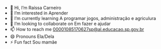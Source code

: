- 👋 Hi, I’m Raíssa Carneiro
- 👀 I’m interested in Aprender 
- 🌱 I’m currently learning A programar jogos, administração e agriculura
- 💞️ I’m looking to collaborate on Em fazer e ajudar
- 📫 How to reach me 00001085170627sp@al.educacao.sp.gov.br
- 😄 Pronouns Ela/Dela
- ⚡ Fun fact Sou mamãe
   

<!---
carneiroraissa/carneiroraissa is a ✨ special ✨ repository because its `README.md` (this file) appears on your GitHub profile.
You can click the Preview link to take a look at your changes.
--->

